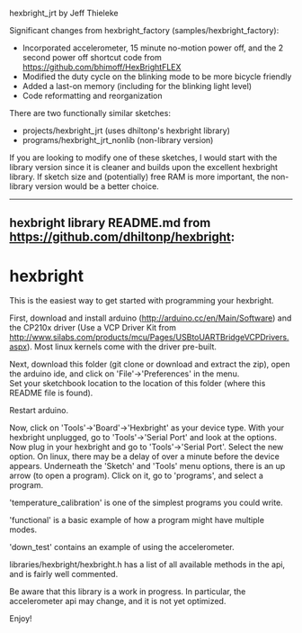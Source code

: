 hexbright_jrt by Jeff Thieleke

Significant changes from hexbright_factory (samples/hexbright_factory):
  * Incorporated accelerometer, 15 minute no-motion power off, and the 2 second power off 
     shortcut code from https://github.com/bhimoff/HexBrightFLEX
  * Modified the duty cycle on the blinking mode to be more bicycle friendly
  * Added a last-on memory (including for the blinking light level)
  * Code reformatting and reorganization

  
There are two functionally similar sketches:
  * projects/hexbright_jrt (uses dhiltonp's hexbright library)
  * programs/hexbright_jrt_nonlib (non-library version)

If you are looking to modify one of these sketches, I would start with the library version
since it is cleaner and builds upon the excellent hexbright library.  If sketch size and
(potentially) free RAM is more important, the non-library version would be a better choice.  






-----------------------------------------------------------------------------------------------
hexbright library README.md from https://github.com/dhiltonp/hexbright:
-----------------------------------------------------------------------------------------------

hexbright
=========

This is the easiest way to get started with programming your hexbright.

First, download and install arduino (http://arduino.cc/en/Main/Software) and the CP210x driver (Use a VCP Driver Kit from http://www.silabs.com/products/mcu/Pages/USBtoUARTBridgeVCPDrivers.aspx).  Most linux kernels come with the driver pre-built.

Next, download this folder (git clone or download and extract the zip), open the arduino ide, and click on 'File'->'Preferences' in the menu.  
Set your sketchbook location to the location of this folder (where this README file is found).

Restart arduino.

Now, click on 'Tools'->'Board'->'Hexbright' as your device type.
With your hexbright unplugged, go to 'Tools'->'Serial Port' and look at the options.
Now plug in your hexbright and go to 'Tools'->'Serial Port'.  Select the new option.  On linux, there may be a delay of over a minute before the device appears.
Underneath the 'Sketch' and 'Tools' menu options, there is an up arrow (to open a program).  Click on it, go to 'programs', and select a program.

'temperature_calibration' is one of the simplest programs you could write.

'functional' is a basic example of how a program might have multiple modes.

'down_test' contains an example of using the accelerometer.

libraries/hexbright/hexbright.h has a list of all available methods in the api, and is fairly well commented.

Be aware that this library is a work in progress.  In particular, the accelerometer api may change, and it is not yet optimized.

Enjoy!
